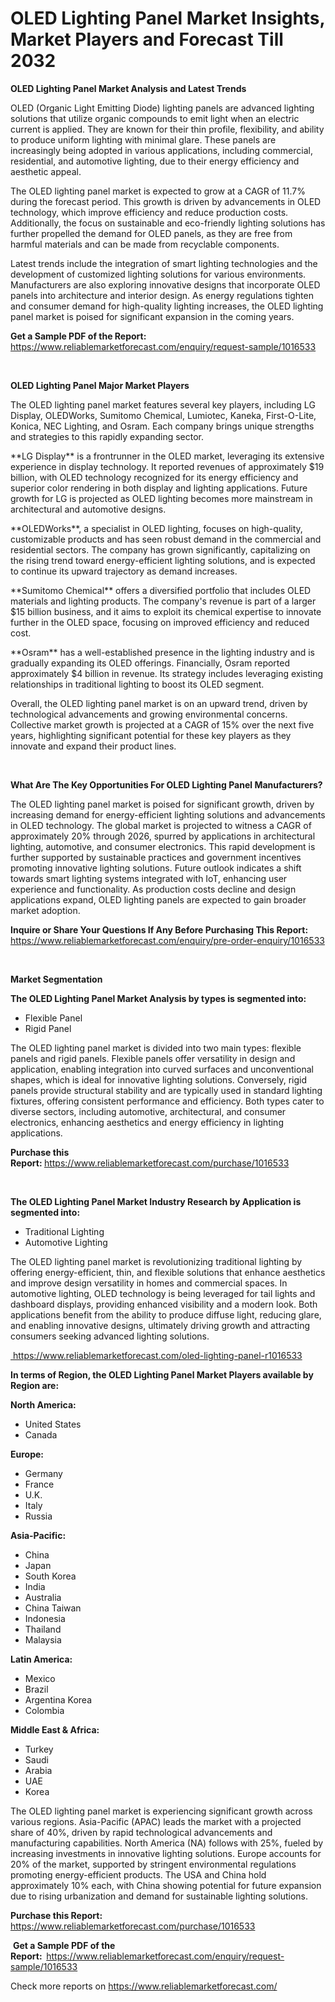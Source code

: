 <p><h1>OLED Lighting Panel Market Insights, Market Players and Forecast Till 2032</h1></p><p><strong>OLED Lighting Panel Market Analysis and Latest Trends</strong></p>
<p><p>OLED (Organic Light Emitting Diode) lighting panels are advanced lighting solutions that utilize organic compounds to emit light when an electric current is applied. They are known for their thin profile, flexibility, and ability to produce uniform lighting with minimal glare. These panels are increasingly being adopted in various applications, including commercial, residential, and automotive lighting, due to their energy efficiency and aesthetic appeal.</p><p>The OLED lighting panel market is expected to grow at a CAGR of 11.7% during the forecast period. This growth is driven by advancements in OLED technology, which improve efficiency and reduce production costs. Additionally, the focus on sustainable and eco-friendly lighting solutions has further propelled the demand for OLED panels, as they are free from harmful materials and can be made from recyclable components.</p><p>Latest trends include the integration of smart lighting technologies and the development of customized lighting solutions for various environments. Manufacturers are also exploring innovative designs that incorporate OLED panels into architecture and interior design. As energy regulations tighten and consumer demand for high-quality lighting increases, the OLED lighting panel market is poised for significant expansion in the coming years.</p></p>
<p><strong>Get a Sample PDF of the Report:&nbsp;</strong> <a href="https://www.reliablemarketforecast.com/enquiry/request-sample/1016533?utm_campaign=2111&utm_medium=2&utm_source=Github&utm_content=ia&utm_term=21032025&utm_id=oled-lighting-panel">https://www.reliablemarketforecast.com/enquiry/request-sample/1016533</a></p>
<p>&nbsp;</p>
<p><strong>OLED Lighting Panel Major Market Players</strong></p>
<p><p>The OLED lighting panel market features several key players, including LG Display, OLEDWorks, Sumitomo Chemical, Lumiotec, Kaneka, First-O-Lite, Konica, NEC Lighting, and Osram. Each company brings unique strengths and strategies to this rapidly expanding sector.</p><p>**LG Display** is a frontrunner in the OLED market, leveraging its extensive experience in display technology. It reported revenues of approximately $19 billion, with OLED technology recognized for its energy efficiency and superior color rendering in both display and lighting applications. Future growth for LG is projected as OLED lighting becomes more mainstream in architectural and automotive designs.</p><p>**OLEDWorks**, a specialist in OLED lighting, focuses on high-quality, customizable products and has seen robust demand in the commercial and residential sectors. The company has grown significantly, capitalizing on the rising trend toward energy-efficient lighting solutions, and is expected to continue its upward trajectory as demand increases.</p><p>**Sumitomo Chemical** offers a diversified portfolio that includes OLED materials and lighting products. The company's revenue is part of a larger $15 billion business, and it aims to exploit its chemical expertise to innovate further in the OLED space, focusing on improved efficiency and reduced cost.</p><p>**Osram** has a well-established presence in the lighting industry and is gradually expanding its OLED offerings. Financially, Osram reported approximately $4 billion in revenue. Its strategy includes leveraging existing relationships in traditional lighting to boost its OLED segment.</p><p>Overall, the OLED lighting panel market is on an upward trend, driven by technological advancements and growing environmental concerns. Collective market growth is projected at a CAGR of 15% over the next five years, highlighting significant potential for these key players as they innovate and expand their product lines.</p></p>
<p>&nbsp;</p>
<p><strong>What Are The Key Opportunities For OLED Lighting Panel Manufacturers?</strong></p>
<p><p>The OLED lighting panel market is poised for significant growth, driven by increasing demand for energy-efficient lighting solutions and advancements in OLED technology. The global market is projected to witness a CAGR of approximately 20% through 2026, spurred by applications in architectural lighting, automotive, and consumer electronics. This rapid development is further supported by sustainable practices and government incentives promoting innovative lighting solutions. Future outlook indicates a shift towards smart lighting systems integrated with IoT, enhancing user experience and functionality. As production costs decline and design applications expand, OLED lighting panels are expected to gain broader market adoption.</p></p>
<p><strong>Inquire or Share Your Questions If Any Before Purchasing This Report:</strong> <a href="https://www.reliablemarketforecast.com/enquiry/pre-order-enquiry/1016533?utm_campaign=2111&utm_medium=2&utm_source=Github&utm_content=ia&utm_term=21032025&utm_id=oled-lighting-panel">https://www.reliablemarketforecast.com/enquiry/pre-order-enquiry/1016533</a></p>
<p>&nbsp;</p>
<p><strong>Market Segmentation</strong></p>
<p><strong>The OLED Lighting Panel Market Analysis by types is segmented into:</strong></p>
<p><ul><li>Flexible Panel</li><li>Rigid Panel</li></ul></p>
<p><p>The OLED lighting panel market is divided into two main types: flexible panels and rigid panels. Flexible panels offer versatility in design and application, enabling integration into curved surfaces and unconventional shapes, which is ideal for innovative lighting solutions. Conversely, rigid panels provide structural stability and are typically used in standard lighting fixtures, offering consistent performance and efficiency. Both types cater to diverse sectors, including automotive, architectural, and consumer electronics, enhancing aesthetics and energy efficiency in lighting applications.</p></p>
<p><strong>Purchase this Report:&nbsp;</strong><a href="https://www.reliablemarketforecast.com/purchase/1016533?utm_campaign=2111&utm_medium=2&utm_source=Github&utm_content=ia&utm_term=21032025&utm_id=oled-lighting-panel">https://www.reliablemarketforecast.com/purchase/1016533</a></p>
<p>&nbsp;</p>
<p><strong>The OLED Lighting Panel Market Industry Research by Application is segmented into:</strong></p>
<p><ul><li>Traditional Lighting</li><li>Automotive Lighting</li></ul></p>
<p><p>The OLED lighting panel market is revolutionizing traditional lighting by offering energy-efficient, thin, and flexible solutions that enhance aesthetics and improve design versatility in homes and commercial spaces. In automotive lighting, OLED technology is being leveraged for tail lights and dashboard displays, providing enhanced visibility and a modern look. Both applications benefit from the ability to produce diffuse light, reducing glare, and enabling innovative designs, ultimately driving growth and attracting consumers seeking advanced lighting solutions.</p></p>
<p><a href="https://www.reliablemarketforecast.com/oled-lighting-panel-r1016533?utm_campaign=2111&utm_medium=2&utm_source=Github&utm_content=ia&utm_term=21032025&utm_id=oled-lighting-panel">&nbsp;https://www.reliablemarketforecast.com/oled-lighting-panel-r1016533</a></p>
<p><strong>In terms of Region, the OLED Lighting Panel Market Players available by Region are:</strong></p>
<p>
    <p> <strong> North America: </strong>
        <ul>
            <li>United States</li>
            <li>Canada</li>
        </ul>
        </p> 
    <p> <strong> Europe: </strong>
        <ul>
            <li>Germany</li>
            <li>France</li>
            <li>U.K.</li>
            <li>Italy</li>
            <li>Russia</li>
        </ul>
        </p> 
    <p> <strong> Asia-Pacific: </strong>
        <ul>
            <li>China</li>
            <li>Japan</li>
            <li>South Korea</li>
            <li>India</li>
            <li>Australia</li>
            <li>China Taiwan</li>
            <li>Indonesia</li>
            <li>Thailand</li>
            <li>Malaysia</li>
        </ul>
        </p> 
    <p> <strong> Latin America: </strong>
        <ul>
            <li>Mexico</li>
            <li>Brazil</li>
            <li>Argentina Korea</li>
            <li>Colombia</li>
        </ul>
        </p> 
    <p> <strong> Middle East & Africa: </strong>
        <ul>
            <li>Turkey</li>
            <li>Saudi</li>
            <li>Arabia</li>
            <li>UAE</li>
            <li>Korea</li>
        </ul>
    </p>
    </p>
<p><p>The OLED lighting panel market is experiencing significant growth across various regions. Asia-Pacific (APAC) leads the market with a projected share of 40%, driven by rapid technological advancements and manufacturing capabilities. North America (NA) follows with 25%, fueled by increasing investments in innovative lighting solutions. Europe accounts for 20% of the market, supported by stringent environmental regulations promoting energy-efficient products. The USA and China hold approximately 10% each, with China showing potential for future expansion due to rising urbanization and demand for sustainable lighting solutions.</p></p>
<p><strong>Purchase this Report: </strong><a href="https://www.reliablemarketforecast.com/purchase/1016533?utm_campaign=2111&utm_medium=2&utm_source=Github&utm_content=ia&utm_term=21032025&utm_id=oled-lighting-panel">https://www.reliablemarketforecast.com/purchase/1016533</a></p>
<p>&nbsp;<strong>Get a Sample PDF of the Report:&nbsp;&nbsp;</strong><a href="https://www.reliablemarketforecast.com/enquiry/request-sample/1016533?utm_campaign=2111&utm_medium=2&utm_source=Github&utm_content=ia&utm_term=21032025&utm_id=oled-lighting-panel">https://www.reliablemarketforecast.com/enquiry/request-sample/1016533</a></p>
<p><strong></strong></p>
<p>Check more reports on <a href="https://www.reliablemarketforecast.com/?utm_campaign=2111&utm_medium=2&utm_source=Github&utm_content=ia&utm_term=21032025&utm_id=oled-lighting-panel">https://www.reliablemarketforecast.com/</a></p>